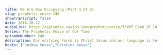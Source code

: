 ```yaml
---
title: We Are Now Occupying (Part 1 of 2)
slug: prophetic-voice-248
showTranscript: false
date: 2016-10-22
audioLink: https://episodes.castos.com/propheticvoice/TPVOT_E248_16_10_22-23_We_Are_Now_Occupying.mp3
Series: The Prophetic Voice of Our Time
episodeNumber: 248
description: Our unifying force is Christ Jesus and our language is love. As we follow what God is telling us, we are walking in the Truth above the facts and bringing His kingdom wherever He sends us.
hosts: ["Joshua Sosso","Cristina Sosso"]
---
```

